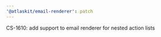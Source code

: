 ```yaml
---
'@atlaskit/email-renderer': patch
---
```


CS-1610: add support to email renderer for nested action lists
